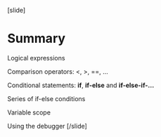 [slide]
# Summary
Logical expressions

Comparison operators: <, >, ==, …

Conditional statements: **if**, **if-else** and **if-else-if-…**

Series of if-else conditions

Variable scope

Using the debugger
[/slide]
